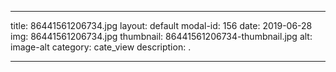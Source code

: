 
---
title: 86441561206734.jpg
layout: default
modal-id: 156
date: 2019-06-28
img: 86441561206734.jpg
thumbnail: 86441561206734-thumbnail.jpg
alt: image-alt
category: cate_view
description: .

---
